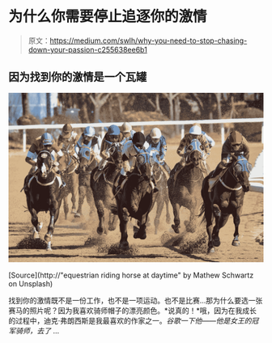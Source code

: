 # 为什么你需要停止追逐你的激情

> 原文：<https://medium.com/swlh/why-you-need-to-stop-chasing-down-your-passion-c255638ee6b1>

## 因为找到你的激情是一个瓦罐

![](img/4b6528587ba74dbf4eaf031114a793d6.png)

[Source](http://"equestrian riding horse at daytime" by Mathew Schwartz on Unsplash)

找到你的激情既不是一份工作，也不是一项运动。也不是比赛…那为什么要选一张赛马的照片呢？因为我喜欢骑师帽子的漂亮颜色。*说真的！*哦，因为在我成长的过程中，迪克·弗朗西斯是我最喜欢的作家之一。*谷歌一下他——他是女王的冠军骑师，去了* …